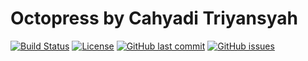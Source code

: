 # Octopress by Cahyadi Triyansyah

[![Build Status](https://travis-ci.org/SunDi3yansyah/SunDi3yansyah.github.io.svg?branch=source)](https://travis-ci.org/SunDi3yansyah/SunDi3yansyah.github.io)
[![License](https://img.shields.io/github/license/SunDi3yansyah/SunDi3yansyah.github.io.svg)](LICENSE)
[![GitHub last commit](https://img.shields.io/github/last-commit/SunDi3yansyah/SunDi3yansyah.github.io.svg)](https://github.com/SunDi3yansyah/SunDi3yansyah.github.io/commits/master)
[![GitHub issues](https://img.shields.io/github/issues/SunDi3yansyah/SunDi3yansyah.github.io.svg)](https://github.com/SunDi3yansyah/SunDi3yansyah.github.io/issues)
